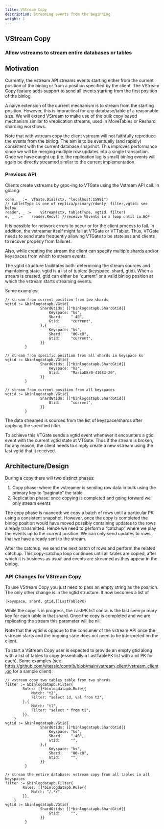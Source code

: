 ```yaml
---
title: VStream Copy
description: Streaming events from the beginning
weight: 1
---
```


## VStream Copy

### Allow vstreams to stream entire databases or tables

## Motivation

Currently, the vstream API streams events starting either from the current position of the binlog or from a position specified by the client. The VStream Copy feature adds support to send all events starting from the first position of the binlog.

A naive extension of the current mechanism is to stream from the starting position. However, this is impractical for any database/table of a reasonable size. We will extend VStream to make use of the bulk copy based mechanism similar to vreplication streams, used in MoveTables or Reshard sharding workflows.

Note that with vstream copy the client vstream will not faithfully reproduce the events from the binlog. The aim is to be eventually (and rapidly) consistent with the current database snapshot. This improves performance since we will be merging multiple row updates into a single transaction.
Once we have caught up (i.e. the replication lag is small) binlog events will again be directly streamed similar to the current implementation.

### Previous API

Clients create vstreams by grpc-ing to VTGate using the Vstream API call. In golang:

```
conn, _ := 	VTGate.Dial(ctx, "localhost:15991")
// tabletType is one of replica/primary/rdonly, filter,vgtid: see below
reader, _ := 	VStream(ctx, tabletType, vgtid, filter)
e, _  := 	reader.Recv() //receive VEvents in a loop until io.EOF
```

It is possible for network errors to occur or for the client process to fail. In addition, the vstreamer itself might fail at VTGate or VTTablet. Thus, VTGate needs to send state frequently allowing VTGate to be stateless and clients to recover properly from failures.

Also, while creating the stream the client can specify multiple shards and/or keyspaces from which to stream events.

The vgtid structure facilitates both: determining the stream sources and maintaining state. vgtid is a list of tuples: (keyspace, shard, gtid). When a stream is created, gtid can either be “current” or a valid binlog position at which the vstream starts streaming events.

Some examples:
```
// stream from current position from two shards
vgtid := &binlogdatapb.VGtid{
         		ShardGtids: []*binlogdatapb.ShardGtid{{
         			Keyspace: "ks",
         			Shard:    "-40",
         			Gtid:     "current",
         		},{
         			Keyspace: "ks",
         			Shard:    "80-c0",
         			Gtid:     "current",
         		}}
         }

// stream from specific position from all shards in keyspace ks
vgtid := &binlogdatapb.VGtid{
         		ShardGtids: []*binlogdatapb.ShardGtid{{
         			Keyspace: "ks",
         			Gtid:     "MariaDB/0-41983-20",
                }}
         }

// stream from current position from all keyspaces
vgtid := &binlogdatapb.VGtid{
         		ShardGtids: []*binlogdatapb.ShardGtid{{
         			Gtid:     "current",
                }}
         }
```

The data streamed is sourced from the list of keyspace/shards after applying the specified filter.

To achieve this VTGate sends a vgtid event whenever it encounters a gtid event with the current vgtid state at VTGate. Thus if the stream is broken, for any reason, the client needs to simply create a new vstream using the last vgtid that it received.


## Architecture/Design

During a copy there will two distinct phases:

1. Copy phase: where the vstreamer is sending row data in bulk using the primary key to “paginate” the table
1. Replication phase: once copying is completed and going forward we only stream events

The copy phase is nuanced: we copy a batch of rows until a particular PK using a consistent snapshot. However, once the copy is completed the binlog position would have moved possibly containing updates to the rows already transmitted.
Hence we need to perform a “catchup” where we play the events up to the current position. We can only send updates to rows that we have already sent to the stream.

After the catchup, we send the next batch of rows and perform the related catchup. This copy-catchup loop continues until all tables are copied, after which it is business as usual and events are streamed as they appear in the binlog.

### API Changes for VStream Copy

To use VStream Copy you just need to pass an empty string as the position.
The only other change is in the vgtid structure. It now becomes a list of

`(keyspace, shard, gtid,[]LastTablePK)`

While the copy is in progress, the LastPK list contains the last seen primary key for each table in that shard. Once the copy is completed and we are replicating the stream this parameter will be nil.

Note that the vgtid is opaque to the consumer of the vstream API once the vstream starts and the ongoing state does not need to be interpreted on the client.

To start a VStream Copy user is expected to provide an empty gtid along with a list of tables to copy
 (essentially a LastTablePK list with a nil PK for each). Some examples
 (see https://github.com/vitessio/contrib/blob/main/vstream_client/vstream_client.go for a sample client):

```
// vstream copy two tables table from two shards
filter := &binlogdatapb.Filter{
		Rules: []*binlogdatapb.Rule{{
			Match: "t2",
            Filter: "select id, val from t2",
		},{
			Match: "t1",
            Filter: "select * from t1",
        }},
	}
vgtid := &binlogdatapb.VGtid{
         		ShardGtids: []*binlogdatapb.ShardGtid{{
         			Keyspace: "ks",
         			Shard:    "-40",
         			Gtid:     "",
         		},{
         			Keyspace: "ks",
         			Shard:    "80-c0",
         			Gtid:     "",
         		}}
         }

// stream the entire database: vstream copy from all tables in all keyspaces
filter := &binlogdatapb.Filter{
		Rules: []*binlogdatapb.Rule{{
			Match: "/.*/",
		}},
	}
vgtid := &binlogdatapb.VGtid{
         		ShardGtids: []*binlogdatapb.ShardGtid{{
         			Gtid:     "",
                }}
         }
```
